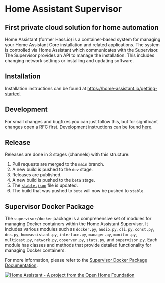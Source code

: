 # Home Assistant Supervisor

## First private cloud solution for home automation

Home Assistant (former Hass.io) is a container-based system for managing your
Home Assistant Core installation and related applications. The system is
controlled via Home Assistant which communicates with the Supervisor. The
Supervisor provides an API to manage the installation. This includes changing
network settings or installing and updating software.

## Installation

Installation instructions can be found at https://home-assistant.io/getting-started.

## Development

For small changes and bugfixes you can just follow this, but for significant changes open a RFC first.
Development instructions can be found [here][development].

## Release

Releases are done in 3 stages (channels) with this structure:

1. Pull requests are merged to the `main` branch.
2. A new build is pushed to the `dev` stage.
3. Releases are published.
4. A new build is pushed to the `beta` stage.
5. The [`stable.json`][stable] file is updated.
6. The build that was pushed to `beta` will now be pushed to `stable`.

## Supervisor Docker Package

The `supervisor/docker` package is a comprehensive set of modules for managing Docker containers within the Home Assistant Supervisor. It includes various modules such as `docker.py`, `audio.py`, `cli.py`, `const.py`, `dns.py`, `homeassistant.py`, `interface.py`, `manager.py`, `monitor.py`, `multicast.py`, `network.py`, `observer.py`, `stats.py`, and `supervisor.py`. Each module has classes and methods that provide detailed functionality for managing Docker containers.

For more information, please refer to the [Supervisor Docker Package Documentation](supervisor/docker/README.md).

[development]: https://developers.home-assistant.io/docs/supervisor/development
[stable]: https://github.com/home-assistant/version/blob/master/stable.json

[![Home Assistant - A project from the Open Home Foundation](https://www.openhomefoundation.org/badges/home-assistant.png)](https://www.openhomefoundation.org/)
